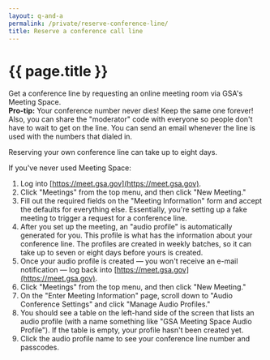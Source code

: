 ```yaml
---
layout: q-and-a
permalink: /private/reserve-conference-line/
title: Reserve a conference call line
---
```

# {{ page.title }}

Get a conference line by  requesting an online meeting room via GSA's Meeting Space.  
**Pro-tip:** Your conference number never dies! Keep the same one forever! Also, you can share the "moderator" code with everyone so people don't have to wait to get on the line. You can send an email whenever the line is used with the numbers that dialed in.

Reserving your own conference line can take up to eight days.

If you've never used Meeting Space:

1.  Log into [https://meet.gsa.gov](https://meet.gsa.gov).
2.  Click "Meetings" from the top menu, and then click "New Meeting."
3.  Fill out the required fields on the "Meeting Information" form and accept the defaults for everything else. Essentially, you're setting up a fake meeting to trigger a request for a conference line.
4.  After you set up the meeting, an "audio profile" is automatically generated for you. This profile is what has the information about your conference line. The profiles are created in weekly batches, so it can take up to seven or eight days before yours is created.
3.  Once your audio profile is created — you won't receive an e-mail notification — log back into [https://meet.gsa.gov](https://meet.gsa.gov).
4.  Click "Meetings" from the top menu, and then click "New Meeting."
5.  On the "Enter Meeting Information" page, scroll down to "Audio Conference Settings" and click "Manage Audio Profiles."
6. You should see a table on the left-hand side of the screen that lists an audio profile (with a name something like "GSA Meeting Space Audio Profile"). If the table is empty, your profile hasn't been created yet.
7. Click the audio profile name to see your conference line number and passcodes.

